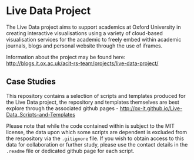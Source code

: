 # Live Data Project

The Live Data project aims to support academics at Oxford University in creating interactive visualisations using a variety of cloud-based visualisation services for the academic to freely embed within academic journals, blogs and personal website through the use of iframes.

Information about the project may be found here: http://blogs.it.ox.ac.uk/acit-rs-team/projects/live-data-project/

## Case Studies

This repository contains a selection of scripts and templates produced for the Live Data project, the repository and templates themselves are best explore through the associated github pages - http://ox-it.github.io/Live-Data_Scripts-and-Templates

Please note that while the code contained within is subject to the MIT license, the data upon which some scripts are dependent is excluded from the respository via the `.gitignore` file. If you wish to obtain access to this data for collaboration or further study, please use the contact details in the `.readme` file or dedicated github page for each script.
